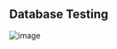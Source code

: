 
## Database Testing
![image](https://github.com/akashasmaul/Software-Quality-Assurance---Works/assets/98410077/7bbae958-56e9-49f2-b5f2-37ff47fc0f85)


